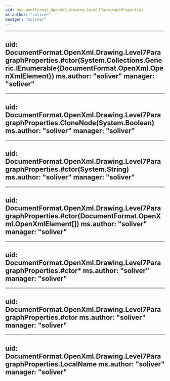 ```yaml
---
uid: DocumentFormat.OpenXml.Drawing.Level7ParagraphProperties
ms.author: "soliver"
manager: "soliver"
---
```


---
uid: DocumentFormat.OpenXml.Drawing.Level7ParagraphProperties.#ctor(System.Collections.Generic.IEnumerable{DocumentFormat.OpenXml.OpenXmlElement})
ms.author: "soliver"
manager: "soliver"
---

---
uid: DocumentFormat.OpenXml.Drawing.Level7ParagraphProperties.CloneNode(System.Boolean)
ms.author: "soliver"
manager: "soliver"
---

---
uid: DocumentFormat.OpenXml.Drawing.Level7ParagraphProperties.#ctor(System.String)
ms.author: "soliver"
manager: "soliver"
---

---
uid: DocumentFormat.OpenXml.Drawing.Level7ParagraphProperties.#ctor(DocumentFormat.OpenXml.OpenXmlElement[])
ms.author: "soliver"
manager: "soliver"
---

---
uid: DocumentFormat.OpenXml.Drawing.Level7ParagraphProperties.#ctor*
ms.author: "soliver"
manager: "soliver"
---

---
uid: DocumentFormat.OpenXml.Drawing.Level7ParagraphProperties.#ctor
ms.author: "soliver"
manager: "soliver"
---

---
uid: DocumentFormat.OpenXml.Drawing.Level7ParagraphProperties.LocalName
ms.author: "soliver"
manager: "soliver"
---
